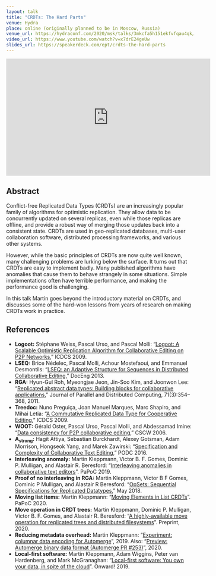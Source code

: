 ```yaml
---
layout: talk
title: "CRDTs: The Hard Parts"
venue: Hydra
place: online (originally planned to be in Moscow, Russia)
venue_url: https://hydraconf.com/2020/msk/talks/3mkcfa5h151ekfvfqau4qk/
video_url: https://www.youtube.com/watch?v=x7drE24geUw
slides_url: https://speakerdeck.com/ept/crdts-the-hard-parts
---
```


<iframe width="550" height="315" src="https://www.youtube-nocookie.com/embed/x7drE24geUw" frameborder="0" allow="accelerometer; autoplay; encrypted-media; gyroscope; picture-in-picture" allowfullscreen></iframe>

<script async class="speakerdeck-embed" data-id="71c432e2f3004c6e991bed35810cecfe" data-ratio="1.33333333333333" src="//speakerdeck.com/assets/embed.js"></script>

Abstract
--------

Conflict-free Replicated Data Types (CRDTs) are an increasingly popular family of algorithms for
optimistic replication. They allow data to be concurrently updated on several replicas, even while
those replicas are offline, and provide a robust way of merging those updates back into a consistent
state. CRDTs are used in geo-replicated databases, multi-user collaboration software, distributed
processing frameworks, and various other systems.

However, while the basic principles of CRDTs are now quite well known, many challenging problems are
lurking below the surface. It turns out that CRDTs are easy to implement badly. Many published
algorithms have anomalies that cause them to behave strangely in some situations. Simple
implementations often have terrible performance, and making the performance good is challenging.

In this talk Martin goes beyond the introductory material on CRDTs, and discusses some of the
hard-won lessons from years of research on making CRDTs work in practice.

References
----------

* **Logoot:** Stéphane Weiss, Pascal Urso, and Pascal Molli:
  “[Logoot: A Scalable Optimistic Replication Algorithm for Collaborative Editing on P2P Networks](http://pagesperso.lina.univ-nantes.fr/~molli-p/pmwiki/uploads/Main/weiss09.pdf),” ICDCS 2009.
* **LSEQ:** Brice Nédelec, Pascal Molli, Achour Mostefaoui, and Emmanuel Desmontils:
  “[LSEQ: an Adaptive Structure for Sequences in Distributed Collaborative Editing](https://hal.archives-ouvertes.fr/file/index/docid/921633/filename/fp025-nedelec.pdf),” DocEng 2013.
* **RGA:** Hyun-Gul Roh, Myeongjae Jeon, Jin-Soo Kim, and Joonwon Lee:
  “[Replicated abstract data types: Building blocks for collaborative applications](http://csl.skku.edu/papers/jpdc11.pdf),”
  Journal of Parallel and Distributed Computing, 71(3):354–368, 2011.
* **Treedoc:** Nuno Preguiça, Joan Manuel Marques, Marc Shapiro, and Mihai Letia:
  “[A Commutative Replicated Data Type for Cooperative Editing](https://hal.inria.fr/inria-00445975/document),” ICDCS 2009.
* **WOOT:** Gérald Oster, Pascal Urso, Pascal Molli, and Abdessamad Imine:
  “[Data consistency for P2P collaborative editing](https://hal.archives-ouvertes.fr/file/index/docid/108523/filename/OsterCSCW06.pdf),” CSCW 2006.
* **A<sub>strong</sub>:** Hagit Attiya, Sebastian Burckhardt, Alexey Gotsman, Adam Morrison, Hongseok Yang, and Marek Zawirski:
  “[Specification and Complexity of Collaborative Text Editing](https://www.microsoft.com/en-us/research/wp-content/uploads/2016/07/podc16-complete.pdf),” PODC 2016.
* **Interleaving anomaly:** Martin Kleppmann, Victor B. F. Gomes, Dominic P. Mulligan, and Alastair R. Beresford:
  “[Interleaving anomalies in collaborative text editors](/papers/interleaving-papoc19.pdf)”. PaPoC 2019.
* **Proof of no interleaving in RGA:** Martin Kleppmann, Victor B F Gomes, Dominic P Mulligan, and Alastair R Beresford:
  “[OpSets: Sequential Specifications for Replicated Datatypes](https://arxiv.org/abs/1805.04263),” May 2018.
* **Moving list items:** Martin Kleppmann:
  “[Moving Elements in List CRDTs](/papers/list-move-papoc20.pdf)”. PaPoC 2020.
* **Move operation in CRDT trees:** Martin Kleppmann, Dominic P. Mulligan, Victor B. F. Gomes, and Alastair R. Beresford:
  “[A highly-available move operation for replicated trees and distributed filesystems](/papers/move-op.pdf)”.
  Preprint, 2020.
* **Reducing metadata overhead:** Martin Kleppmann:
  “[Experiment: columnar data encoding for Automerge](https://github.com/automerge/automerge-perf/blob/master/columnar/README.md)”, 2019.
  Also: “[Preview: Automerge binary data format (Automerge PR #253)](https://github.com/automerge/automerge/pull/253)”, 2020.
* **Local-first software:** Martin Kleppmann, Adam Wiggins, Peter van Hardenberg, and Mark McGranaghan:
  “[Local-first software: You own your data, in spite of the cloud](https://www.inkandswitch.com/local-first.html)”. Onward! 2019.
